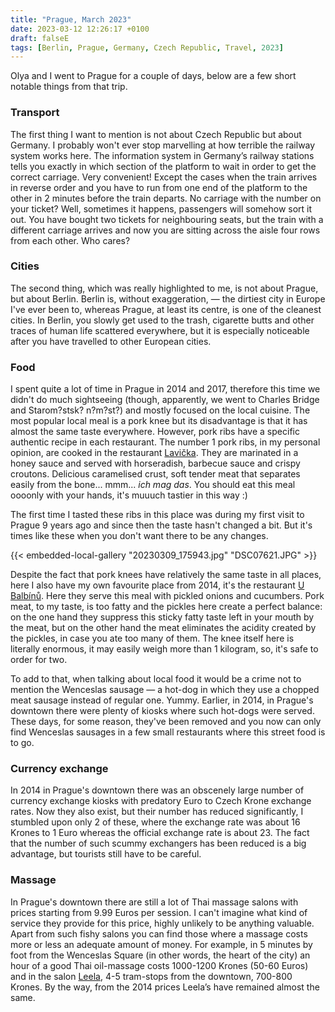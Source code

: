 ```yaml
---
title: "Prague, March 2023"
date: 2023-03-12 12:26:17 +0100
draft: falseЕ
tags: [Berlin, Prague, Germany, Czech Republic, Travel, 2023]
---
```


Olya and I went to Prague for a couple of days, below are a few short notable things from that trip.

### Transport
The first thing I want to mention is not about Czech Republic but about Germany. I probably won't ever stop marvelling at how terrible the railway system works here. The information system in Germany’s railway stations tells you exactly in which section of the platform to wait in order to get the correct carriage. Very convenient! Except the cases when the train arrives in reverse order and you have to run from one end of the platform to the other in 2 minutes before the train departs. No carriage with the number on your ticket? Well, sometimes it happens, passengers will somehow sort it out. You have bought two tickets for neighbouring seats, but the train with a different carriage arrives and now you are sitting across the aisle four rows from each other. Who cares?

### Cities
The second thing, which was really highlighted to me, is not about Prague, but about Berlin. Berlin is, without exaggeration, &mdash; the dirtiest city in Europe I've ever been to, whereas Prague, at least its centre, is one of the cleanest cities. In Berlin, you slowly get used to the trash, cigarette butts and other traces of human life scattered everywhere, but it is especially noticeable after you have travelled to other European cities.

### Food

I spent quite a lot of time in Prague in 2014 and 2017, therefore this time we didn't do much sightseeing (though, apparently, we went to Charles Bridge and Starom?stsk? n?m?st?) and mostly focused on the local cuisine. The most popular local meal is a pork knee but its disadvantage is that it has almost the same taste everywhere. However, pork ribs have a specific authentic recipe in each restaurant. The number 1 pork ribs, in my personal opinion, are cooked in the restaurant [Lavička](https://www.restaurace-lavicka.cz). They are marinated in a honey sauce and served with horseradish, barbecue sauce and crispy croutons. Delicious caramelised crust, soft tender meat that separates easily from the bone... mmm... _ich mag das_. You should eat this meal oooonly with your hands, it's muuuch tastier in this way :)

The first time I tasted these ribs in this place was during my first visit to Prague 9 years ago and since then the taste hasn't changed a bit. But it's times like these when you don't want there to be  any changes.

{{< embedded-local-gallery "20230309_175943.jpg" "DSC07621.JPG" >}}

Despite the fact that pork knees have relatively the same taste in all  places, here I also have my own favourite place from 2014, it's the restaurant [U Balbínů](https://www.ubalbinu.cz). Here they serve this meal with pickled onions and cucumbers. Pork meat, to my taste, is too fatty and the pickles here create a perfect balance: on the one hand they suppress this sticky fatty taste left in your mouth by the meat, but on the other hand the meat eliminates the acidity created by the pickles, in case you ate too many of them. The knee itself here is literally enormous, it may easily weigh more than 1 kilogram, so, it's safe to order for two.

To add to that, when talking about local food it would be a crime not to mention the Wenceslas sausage — a hot-dog in which they use a chopped meat sausage instead of regular one. Yummy. Earlier, in 2014, in Prague's downtown there were plenty of kiosks where such hot-dogs were served. These days, for some reason, they've been removed and you now can only find Wenceslas sausages in a few small restaurants where this street food is to go.

### Currency exchange
In 2014 in Prague's downtown there was an obscenely large number of currency exchange kiosks with predatory Euro to Czech Krone exchange rates. Now they also exist, but their number has reduced significantly, I stumbled upon only 2 of these, where the exchange rate was about 16 Krones to 1 Euro whereas the official exchange rate is about 23. The fact that the number of such  scummy exchangers has been reduced is a big advantage, but tourists still have to be careful.

### Massage
In Prague's downtown there are still a lot of Thai massage salons with prices starting from 9.99 Euros per session. I can't imagine what kind of service they provide for this price, highly unlikely to be anything valuable. Apart from such fishy salons you can find those where a massage costs more or less an adequate amount of money. For example, in 5 minutes by foot from the Wenceslas Square (in other words, the heart of the city) an hour of a good Thai oil-massage costs 1000-1200 Krones (50-60 Euros) and in the salon [Leela](http://www.leela.cz/), 4-5 tram-stops from the downtown, 700-800 Krones. By the way, from the 2014 prices Leela’s have remained almost the same.
<!--more-->